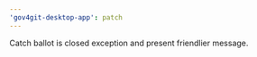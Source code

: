 ```yaml
---
'gov4git-desktop-app': patch
---
```


Catch ballot is closed exception and present friendlier message.
